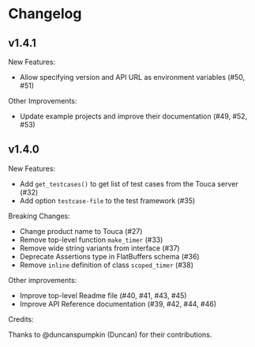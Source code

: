 # Changelog

## v1.4.1

New Features:

- Allow specifying version and API URL as environment variables (#50, #51)

Other Improvements:

- Update example projects and improve their documentation (#49, #52, #53)

## v1.4.0

New Features:

- Add `get_testcases()` to get list of test cases from the Touca server (#32)
- Add option `testcase-file` to the test framework (#35)

Breaking Changes:

- Change product name to Touca (#27)
- Remove top-level function `make_timer` (#33)
- Remove wide string variants from interface (#37)
- Deprecate Assertions type in FlatBuffers schema (#36)
- Remove `inline` definition of class `scoped_timer` (#38)

Other improvements:

- Improve top-level Readme file (#40, #41, #43, #45)
- Improve API Reference documentation (#39, #42, #44, #46)

Credits:

Thanks to @duncanspumpkin (Duncan) for their contributions.
